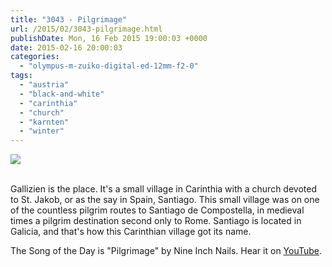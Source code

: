 ```yaml
---
title: "3043 - Pilgrimage"
url: /2015/02/3043-pilgrimage.html
publishDate: Mon, 16 Feb 2015 19:00:03 +0000
date: 2015-02-16 20:00:03
categories: 
  - "olympus-m-zuiko-digital-ed-12mm-f2-0"
tags: 
  - "austria"
  - "black-and-white"
  - "carinthia"
  - "church"
  - "karnten"
  - "winter"
---
```

<div class="container">
<div class="center"><a target="_blank" href="https://d25zfm9zpd7gm5.cloudfront.net/1200x1200/2015/20150214_135904_lr.jpg"><img src="https://d25zfm9zpd7gm5.cloudfront.net/0600x0600/2015/20150214_135904_lr.jpg" /></a></div>
</div>
<br />

Gallizien is the place. It's a small village in Carinthia with a church devoted to St. Jakob, or as the say in Spain, Santiago. This small village was on one of the countless pilgrim routes to Santiago de Compostella, in medieval times a pilgrim destination second only to Rome. Santiago is located in Galicia, and that's how this Carinthian village got its name.

The Song of the Day is "Pilgrimage" by Nine Inch Nails. Hear it on <a href="https://www.youtube.com/watch?v=F6vGiH37lwE" target="_blank">YouTube</a>.

